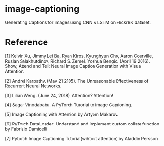 # image-captioning
Generating Captions for images using CNN &amp; LSTM on Flickr8K dataset.


# Reference 

[1] Kelvin Xu, Jimmy Lei Ba, Ryan Kiros, Kyunghyun Cho, Aaron Courville, Ruslan Salakhutdinov, Richard S. Zemel, Yoshua Bengio. (April 19 2016). Show, Attend and Tell: Neural Image Caption Generation with Visual Attention.

[2] Andrej Karpathy. (May 21 2105). The Unreasonable Effectiveness of Recurrent Neural Networks.

[3] Lilian Weng. (June 24, 2018). Attention? Attention!

[4] Sagar Vinodababu. A PyTorch Tutorial to Image Captioning.

[5] Image Captioning with Attention by Artyom Makarov.

[6] PyTorch DataLoader: Understand and implement custom collate function by Fabrizio Damicelli

[7] Pytorch Image Captioning Tutorial(wihtout attention) by Aladdin Persson
